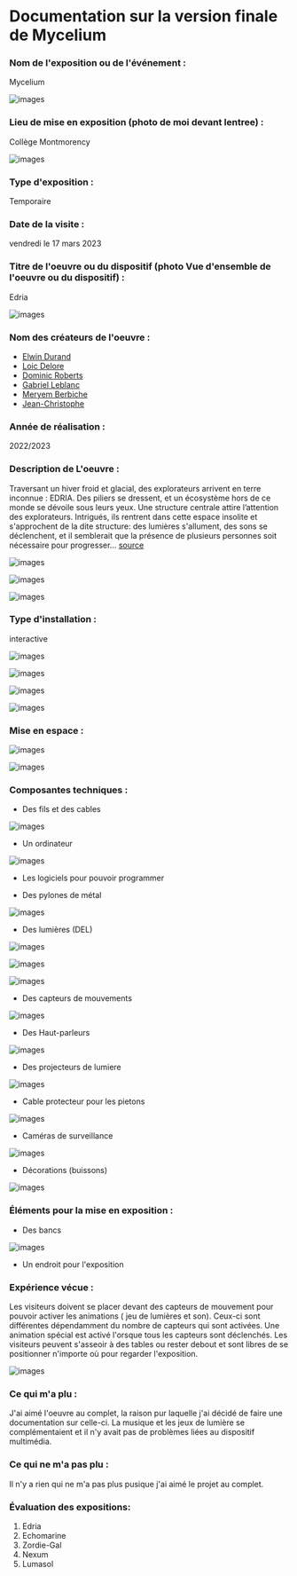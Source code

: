 # Documentation sur la version finale de Mycelium


### Nom de l'exposition ou de l'événement :
Mycelium

![images](media/Mycelium_Edria_affiche_exposition.jpg)

### Lieu de mise en exposition (photo de moi devant lentree) :
Collège Montmorency

![images](media/Mycelium_Edria_photo_devant_affiche.jpg)

### Type d'exposition :
Temporaire



### Date de la visite :
vendredi le 17 mars 2023

### Titre de l'oeuvre ou du dispositif (photo Vue d'ensemble de l'oeuvre ou du dispositif) :
Edria

![images](media/Mycelium_Edria_vue_ensemble.jpg)

### Nom des créateurs de l'oeuvre :
* [Elwin Durand](https://tim-montmorency.com/2023/projets/EDRIA/docs/web/journal_1.html)
* [Loic Delore](https://tim-montmorency.com/2023/projets/EDRIA/docs/web/journal_2.html)
* [Dominic Roberts](https://tim-montmorency.com/2023/projets/EDRIA/docs/web/journal_3.html)
* [Gabriel Leblanc](https://tim-montmorency.com/2023/projets/EDRIA/docs/web/journal_4.html)
* [Meryem Berbiche](https://tim-montmorency.com/2023/projets/EDRIA/docs/web/journal_5.html)
* [Jean-Christophe](https://tim-montmorency.com/2023/projets/EDRIA/docs/web/journal_6.html)

### Année de réalisation :
2022/2023 

### Description de L'oeuvre :
Traversant un hiver froid et glacial, des explorateurs arrivent en terre inconnue : EDRIA. Des piliers se dressent, et un écosystème hors de ce monde se dévoile sous leurs yeux. Une structure centrale attire l’attention des explorateurs. Intrigués, ils rentrent dans cette espace insolite et s'approchent de la dite structure: des lumières s'allument, des sons se déclenchent, et il semblerait que la présence de plusieurs personnes soit nécessaire pour progresser...
[source](https://tim-montmorency.com/2023/projets/EDRIA/docs/web/index.html)

![images](media/Mycelium_Edria_vue_ensemble.jpg)

![images](media/Mycelium_Edria_vue_gauche.jpg)

![images](media/Mycelium_Edria_vue_droite.jpg)


### Type d'installation :
interactive

![images](media/Mycelium_Edria_vue_ensemble.jpg)


![images](media/Mycelium_Edria_vue_parlante_droite.jpg)


![images](media/Mycelium_Edria_vue_parlante_gauche.jpg)


![images](media/Mycelium_Edria_vue_parlante_face.jpg)

### Mise en espace :

![images](media/Mycelium_Edria_vue_ensemble.jpg)

![images](media/Mycelium_Edria_plan.jpeg)

### Composantes techniques :
* Des fils et des cables 

![images](media/Mycelium_Edria_composantes_cables.jpg)

* Un ordinateur

![images](media/Mycelium_Edria_composantes_ordinateur.jpg)

* Les logiciels pour pouvoir programmer


* Des pylones de métal

![images](media/Mycelium_Edria_vue_ensemble.jpg)

* Des lumières (DEL)

![images](media/Mycelium_Edria_composantes_DEL_1.jpg)


![images](media/Mycelium_Edria_composantes_DEL_2.jpg)


![images](media/Mycelium_Edria_composantes_DEL_3.jpg)


* Des capteurs de mouvements 

![images](media/Mycelium_Edria_composantes_capteurTOF.jpg)

* Des Haut-parleurs

![images](media/Mycelium_Edria_composantes_haut-parleurs.jpg)

* Des projecteurs de lumiere

![images](media/Mycelium_Edria_composantes_projecteurs.jpg)

* Cable protecteur pour les pietons

![images](media/Mycelium_Edria_composantes_protecteur_pieton.jpg)

*  Caméras de surveillance

![images](media/Mycelium_Edria_composantes_camera_surveillance.jpg)

*  Décorations (buissons)


![images](media/Mycelium_Edria_composantes_decorations.jpg)

### Éléments pour la mise en exposition :
* Des bancs

![images](media/Mycelium_Edria_composantes_tables.jpg)

* Un endroit pour l'exposition

### Expérience vécue :

Les visiteurs doivent se placer devant des capteurs de mouvement pour pouvoir activer les animations ( jeu de lumières et son). Ceux-ci sont différentes dépendamment du nombre de capteurs qui sont activées. Une animation spécial est activé l'orsque tous les capteurs sont déclenchés. Les visiteurs peuvent s'asseoir à des tables ou rester debout et sont libres de se positionner n'importe où pour regarder l'exposition. 

![images](media/Mycelium_Edria_posture_visiteur.jpg)

### Ce qui m'a plu :
J'ai aimé l'oeuvre au complet, la  raison pur laquelle j'ai décidé de faire une documentation sur celle-ci. La musique et les jeux de lumière se complémentaient et il n'y avait pas de problèmes liées au dispositif multimédia. 

### Ce qui ne m'a pas plu :

Il n'y a rien qui ne m'a pas plus pusique j'ai aimé le projet au complet.


### Évaluation des expositions:

1. Edria
2. Echomarine
3. Zordie-Gal
4. Nexum
5. Lumasol
